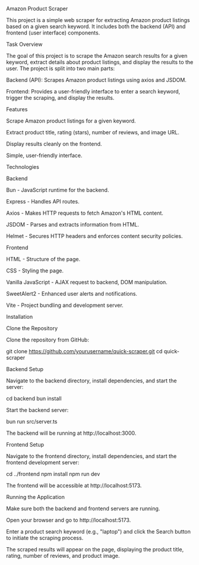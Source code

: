 Amazon Product Scraper

This project is a simple web scraper for extracting Amazon product listings based on a given search keyword. It includes both the backend (API) and frontend (user interface) components.

Task Overview

The goal of this project is to scrape the Amazon search results for a given keyword, extract details about product listings, and display the results to the user. The project is split into two main parts:

Backend (API): Scrapes Amazon product listings using axios and JSDOM.

Frontend: Provides a user-friendly interface to enter a search keyword, trigger the scraping, and display the results.

Features

Scrape Amazon product listings for a given keyword.

Extract product title, rating (stars), number of reviews, and image URL.

Display results cleanly on the frontend.

Simple, user-friendly interface.

Technologies

Backend

Bun - JavaScript runtime for the backend.

Express - Handles API routes.

Axios - Makes HTTP requests to fetch Amazon's HTML content.

JSDOM - Parses and extracts information from HTML.

Helmet - Secures HTTP headers and enforces content security policies.

Frontend

HTML - Structure of the page.

CSS - Styling the page.

Vanilla JavaScript - AJAX request to backend, DOM manipulation.

SweetAlert2 - Enhanced user alerts and notifications.

Vite - Project bundling and development server.

Installation

Clone the Repository

Clone the repository from GitHub:

git clone https://github.com/yourusername/quick-scraper.git
cd quick-scraper

Backend Setup

Navigate to the backend directory, install dependencies, and start the server:

cd backend
bun install

Start the backend server:

bun run src/server.ts

The backend will be running at http://localhost:3000.

Frontend Setup

Navigate to the frontend directory, install dependencies, and start the frontend development server:

cd ../frontend
npm install
npm run dev

The frontend will be accessible at http://localhost:5173.

Running the Application

Make sure both the backend and frontend servers are running.

Open your browser and go to http://localhost:5173.

Enter a product search keyword (e.g., "laptop") and click the Search button to initiate the scraping process.

The scraped results will appear on the page, displaying the product title, rating, number of reviews, and product image.



